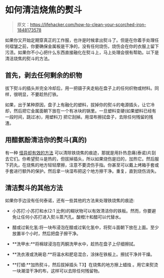 # 如何清洁烧焦的熨斗

> 原文：<https://lifehacker.com/how-to-clean-your-scorched-iron-1848173578>

如果你又开始定期穿真正的工作服，也许是时候拿出熨斗了。但是在你着手处理任何褶皱之前，你要确保金属板是干净的，没有任何烧伤，烧伤会在你的衣服上留下污渍。如果你不小心把什么东西直接融化在熨斗上，马上处理会很有帮助。以下是清洁烧焦的熨斗的方法。



## 首先，剥去任何剩余的织物

拔下熨斗的插头并完全冷却后，用一把镊子夹走粘在盘子上的任何织物或材料。同样，很明显，不要趁热打铁。

如果，出于某种原因，盘子上有融化的塑料，拔掉你的熨斗的电源插头，让它冷却，然后把它金属面朝下放在一个有冰块的锅里。一旦塑料变硬(如果塑料已经有一段时间，跳过冰)，用塑料刀 把它刮掉。用湿布擦拭盘子，去除任何残留的残渣。

## 用醋氨酚清洁你的熨斗(真的)

有一种 [怪异却有效的方法](https://www.youtube.com/watch?v=CCUrQcn8pE4) 可以清除铁烧焦的痕迹，那就是用扑热息痛(泰诺)片刮去它们。你希望熨斗是热的，但拔掉插头，所以如果烧伤是旧的，加热它。然后服下药丸，在烧焦的地方轻轻摩擦，注意不要烫伤手指。你甚至可以戴上烤箱手套或手套进行额外的保护。然后拿一块湿布把这个地方擦干净。重复，直到烧伤消失。

## 清洁熨斗的其他方法

如果你手边没有任何泰诺，还有一些其他的方法来处理铁烧焦的痕迹:

*   小苏打:小苏打和水(2:1 比例)的糊状物可以有效清洁你的铁板。然而，你要避免让任何小苏打进入熨斗蒸汽孔。酸橙汁和醋可以代替水。

*   醋或过氧化氢:将一块布浸泡在醋或过氧化氢中，将熨斗面朝下放在上面。至少放置半个小时，然后把盘子擦干净。

*   **洗甲水:**将棉球浸泡在丙酮洗甲水中，趁热在盘子上仔细擦拭。

*   **洗衣液或洗碗皂:**将温水和肥皂混合，涂抹在铁板上。擦拭干净并干燥。

*   **打蜡:**加热熨斗，然后拔掉插头 T3】在烧焦的地方擦上蜡烛 。用它来熨烫一块潮湿干净的布，这样可以去除任何残留物。